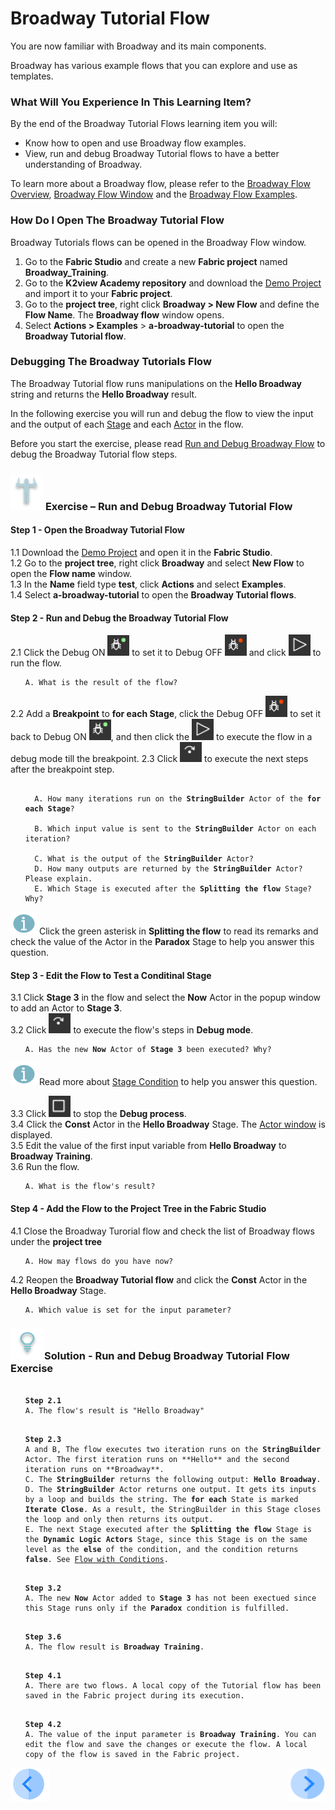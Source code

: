 # Broadway Tutorial Flow

You are now familiar with Broadway and its main components. 

Broadway has various example flows that you can explore and use as templates. 

### What Will You Experience In This Learning Item?

By the end of the Broadway Tutorial Flows learning item you will:

- Know how to open and use Broadway flow examples.
- View, run and debug Broadway Tutorial flows to have a better understanding of Broadway.

To learn more about a Broadway flow, please refer to the [Broadway Flow Overview](/articles/19_Broadway/02a_broadway_flow_overview.md), [Broadway Flow Window](/articles/19_Broadway/18_broadway_flow_window.md) and the [Broadway Flow Examples](/articles/19_Broadway/17_tutorial_and_flow_examples.md).

### How Do I Open The Broadway Tutorial Flow  

Broadway Tutorials flows can be opened in the Broadway Flow window.

1. Go to the **Fabric Studio** and create a new **Fabric project** named **Broadway_Training**. 
2. Go to the **K2view Academy repository** and download the [Demo Project](/articles/demo_project) and import it to your **Fabric project**.
3. Go to the **project tree**, right click **Broadway > New Flow** and define the **Flow Name**. The **Broadway flow** window opens.
4. Select **Actions > Examples** > **a-broadway-tutorial** to open the **Broadway Tutorial flow**.

### Debugging The Broadway Tutorials Flow

The Broadway Tutorial flow runs manipulations on the **Hello Broadway** string and returns the **Hello Broadway** result.

In the following exercise you will run and debug the flow to view the input and the output of each [Stage](/articles/19_Broadway/19_broadway_flow_stages.md) and each [Actor](/articles/19_Broadway/03_broadway_actor.md) in the flow.


Before you start the exercise, please read [Run and Debug Broadway Flow](/articles/19_Broadway/25_broadway_flow_window_run_and_debug_flow.md) to debug the Broadway Tutorial flow steps.

###  ![](/academy/images/Exercise.png) **Exercise – Run and Debug Broadway Tutorial Flow**

#### Step 1 - Open the Broadway Tutorial Flow

1.1 Download the [Demo Project](/articles/demo_project) and open it in the **Fabric Studio**. \
1.2 Go to the **project tree**, right click **Broadway** and select **New Flow** to open the **Flow name** window. \
1.3 In the **Name** field type **test**, click **Actions** and select **Examples**. \
1.4 Select **a-broadway-tutorial** to open the **Broadway Tutorial flows**.

#### Step 2 - Run and Debug the Broadway Tutorial Flow
2.1 Click the Debug ON ![debug on](/academy/Training_Level_1/99_Broadway/images/debug_on.png) to set it to Debug OFF ![debug off](/academy/Training_Level_1/99_Broadway/images/debug_off.png) and click ![Run Flow](/academy/Training_Level_1/99_Broadway/images/run_flow_icon.png) to run the flow.
  <ul>
 <pre><code>A. What is the result of the flow?</code></pre>
  </ul>

2.2 Add a **Breakpoint** to **for each Stage**, click the Debug OFF ![debug off](/academy/Training_Level_1/99_Broadway/images/debug_off.png) to set it back to Debug ON ![debug on](/academy/Training_Level_1/99_Broadway/images/debug_on.png), and then click the ![Run Flow](/academy/Training_Level_1/99_Broadway/images/run_flow_icon.png) to execute the flow in a debug mode till the breakpoint.
2.3 Click ![Debug Step](/academy/Training_Level_1/99_Broadway/images/debug_step_icon.png) to execute the next steps after the breakpoint step.

<ul>
<pre><code>
  A. How many iterations run on the <strong>StringBuilder</strong> Actor of the <strong>for each Stage</strong>?<br>
  B. Which input value is sent to the <strong>StringBuilder</strong> Actor on each iteration?<br>
  C. What is the output of the <strong>StringBuilder</strong> Actor?
  D. How many outputs are returned by the <strong>StringBuilder</strong> Actor? Please explain.
  E. Which Stage is executed after the <strong>Splitting the flow</strong> Stage? Why?
</code></pre>
</ul>

  ![info](/academy/images/information.png) Click the green asterisk in **Splitting the flow** to read its remarks and check the value of the Actor in the **Paradox** Stage to help you answer this question.
  
  #### Step 3 - Edit the Flow to Test a Conditinal Stage

 3.1 Click **Stage 3** in the flow and select the **Now** Actor in the popup window to add an Actor to **Stage 3**. \
 3.2 Click ![Debug Step](/academy/Training_Level_1/99_Broadway/images/debug_step_icon.png) to execute the flow's steps in **Debug mode**. 

  <ul>
<pre><code>A. Has the new <strong>Now</strong> Actor of <strong>Stage 3</strong> been executed? Why?</code></pre>
</ul>

 ![info](/academy/images/information.png) Read more about [Stage Condition](/articles/19_Broadway/02_broadway_high_level_components.md#stage-conditions) to help you answer this question.

3.3 Click ![Stop Debug](/academy/Training_Level_1/99_Broadway/images/stop_debug_icon.png) to stop the **Debug process**. \
3.4 Click the **Const** Actor in the **Hello Broadway** Stage. The [Actor window](/articles/19_Broadway/03_broadway_actor_window.md) is displayed. \
3.5 Edit the value of the first input variable from **Hello Broadway** to **Broadway Training**. \
3.6 Run the flow. 
<ul><pre><code>A. What is the flow's result?</code></pre></ul> 

 #### Step 4 - Add the Flow to the Project Tree in the Fabric Studio

4.1 Close the Broadway Turorial flow and check the list of Broadway flows under the <strong>project tree</strong>
<ul><pre><code>A. How may flows do you have now?</code></pre></ul>

4.2 Reopen the **Broadway Tutorial flow** and click the **Const** Actor in the <strong>Hello Broadway</strong> Stage.
<ul><pre><code>A. Which value is set for the input parameter?</code></pre></ul> 


### ![](/academy/images/Solution.png)Solution - Run and Debug Broadway Tutorial Flow Exercise 

 <ul>
 <pre><code> 
<strong>Step 2.1</strong>
A. The flow's result is "Hello Broadway"</code></pre>
 </ul>

<ul>
<pre><code>
<strong>Step 2.3</strong>
A and B, The flow executes two iteration runs on the <strong>StringBuilder</strong> Actor. The first iteration runs on **Hello** and the second iteration runs on **Broadway**.
C. The <strong>StringBuilder</strong> returns the following output: <strong>Hello Broadway</strong>.
D. The <strong>StringBuilder</strong> Actor returns one output. It gets its inputs by a loop and builds the string. The <strong>for each</strong> State is marked <strong>Iterate Close</strong>. As a result, the StringBuilder in this Stage closes the loop and only then returns its output.
E. The next Stage executed after the <strong>Splitting the flow</strong> Stage is the <strong>Dynamic Logic Actors</strong> Stage, since this Stage is on the same level as the <strong>else</strong> of the condition, and the condition returns <strong>false</strong>. See <a href="/articles/19_Broadway/02a_broadway_flow_overview.md#flow-with-condition">Flow with Conditions</a>.
</code></pre>
</ul>

 <ul>
<pre><code>
<strong>Step 3.2</strong>
A. The new <strong>Now</strong> Actor added to <strong>Stage 3</strong> has not been exectued since this Stage runs only if the <strong>Paradox</strong> condition is fulfilled.</code></pre>
</ul>

<ul>
 <pre><code>
<strong>Step 3.6</strong> 
A. The flow result is <strong>Broadway Training</strong>.</code></pre>
</ul> 

<ul><pre><code>
<strong>Step 4.1</strong>
A. There are two flows. A local copy of the Tutorial flow has been saved in the Fabric project during its execution.</code></pre></ul>

<ul><pre><code>
<strong>Step 4.2</strong>
A. The value of the input parameter is <strong>Broadway Training</strong>. You can edit the flow and save the changes or execute the flow. A local copy of the flow is saved in the Fabric project. </code></pre></ul> 

[![Previous](/articles/images/Previous.png)](/academy/Training_Level_1/99_Broadway/03_broadway_overview.md)[<img align="right" width="60" height="54" src="/articles/images/Next.png">](/academy/Training_Level_1/99_Broadway/05_create_broadway_flow.md)
